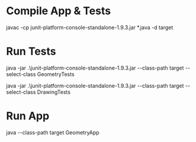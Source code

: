Compile App & Tests
=========================
javac -cp junit-platform-console-standalone-1.9.3.jar *.java -d target

Run Tests
=========
java -jar .\junit-platform-console-standalone-1.9.3.jar --class-path target --select-class GeometryTests

java -jar .\junit-platform-console-standalone-1.9.3.jar --class-path target --select-class DrawingTests

Run App
=======
java --class-path target GeometryApp
